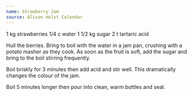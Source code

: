 ```yaml
---
name: Strawberry Jam
source: Alison Holst Calendar
---
```


1 kg strawberries
1/4 c water
1 1/2 kg sugar
2 t tartaric acid

Hull the berries.  Bring to boil with the water in a jam pan, crushing with a potato masher as they cook.  As soon as the fruit is soft, add the sugar and bring to the boil stirring frequently.  

Boil briskly for 3 minutes then add acid and stir well.   This dramatically changes the colour of the jam.

Boil 5 minutes longer then pour into clean, warm bottles and seal.

